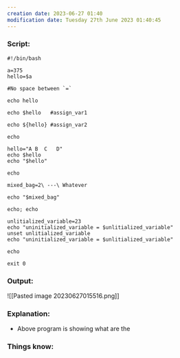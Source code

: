 ```yaml
---
creation date: 2023-06-27 01:40
modification date: Tuesday 27th June 2023 01:40:45
---
```


### Script:

```
#!/bin/bash

a=375
hello=$a

#No space between `=`

echo hello

echo $hello   #assign_var1

echo ${hello} #assign_var2

echo

hello="A B  C   D"
echo $hello
echo "$hello"

echo

mixed_bag=2\ ---\ Whatever

echo "$mixed_bag"

echo; echo

unlitialized_variable=23
echo "uninitialized_variable = $unlitialized_variable"
unset unlitialized_variable
echo "uninitialized_variable = $unlitialized_variable"

echo

exit 0
```

### Output:

![[Pasted image 20230627015516.png]]

### Explanation:

* Above program is showing what are the

### Things know:
